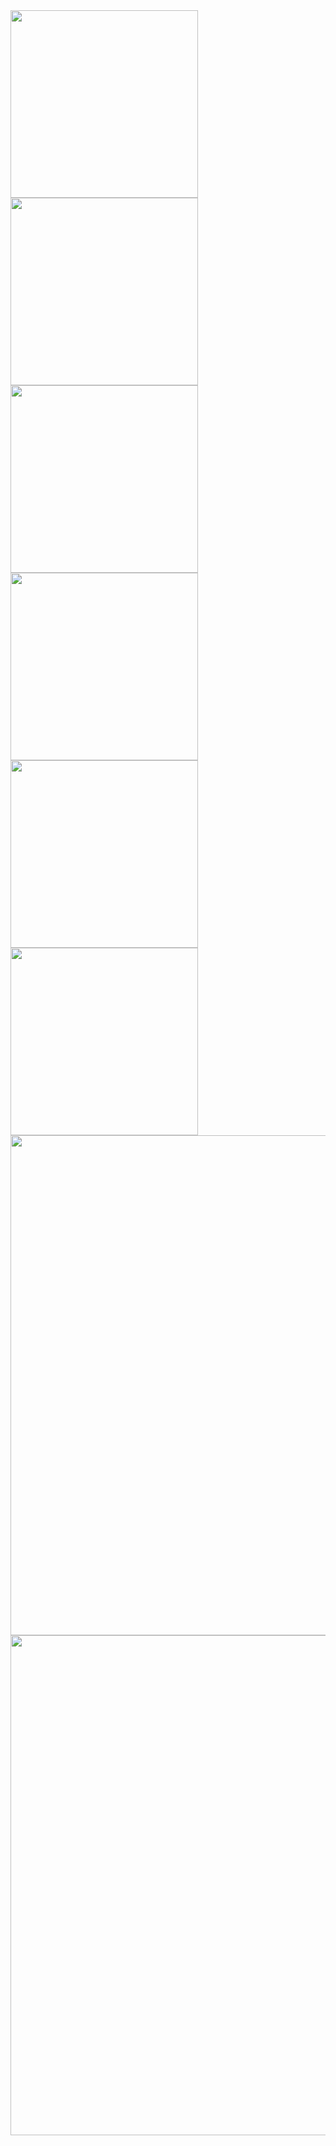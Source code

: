 
<img src="https://github.com/user-attachments/assets/673bc9c4-f49b-406e-8d48-3b29f96bc2df" width="300">
<br>
<img src="https://github.com/user-attachments/assets/e37b0744-2d47-407b-804e-afd6768225d6" width="300">
<br>
<img src="https://github.com/user-attachments/assets/aad375a2-25b8-4524-a9a7-394956b757c5" width="300">
<br>
<img src="https://github.com/user-attachments/assets/30341f63-73dd-4700-b597-fb3939b2f536" width="300">
<br>
<img src="https://github.com/user-attachments/assets/0cbc72fb-c76a-48cb-bf27-aea966e59551" width="300">
<br>
<img src="https://github.com/user-attachments/assets/132fea58-0bfd-43d4-84ec-f2e708294ae2" width="300">
<br>
<img src="https://github.com/user-attachments/assets/490f15c5-f6b3-444a-9982-bd3511731dfb" width="800">
<br>
<img src="https://github.com/user-attachments/assets/9b0d3b69-5b36-46df-9c96-2447919d8fff" width="800">
